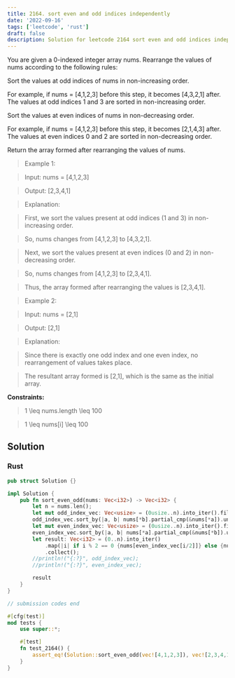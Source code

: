 ```yaml
---
title: 2164. sort even and odd indices independently
date: '2022-09-16'
tags: ['leetcode', 'rust']
draft: false
description: Solution for leetcode 2164 sort even and odd indices independently
---
```



You are given a 0-indexed integer array nums. Rearrange the values of nums according to the following rules:



Sort the values at odd indices of nums in non-increasing order.

For example, if nums <TeX>=</TeX> [4,1,2,3] before this step, it becomes [4,3,2,1] after. The values at odd indices 1 and 3 are sorted in non-increasing order.

Sort the values at even indices of nums in non-decreasing order.

For example, if nums <TeX>=</TeX> [4,1,2,3] before this step, it becomes [2,1,4,3] after. The values at even indices 0 and 2 are sorted in non-decreasing order.

Return the array formed after rearranging the values of nums.



 



 > Example 1:



 > Input: nums <TeX>=</TeX> [4,1,2,3]

 > Output: [2,3,4,1]

 > Explanation: 

 > First, we sort the values present at odd indices (1 and 3) in non-increasing order.

 > So, nums changes from [4,1,2,3] to [4,3,2,1].

 > Next, we sort the values present at even indices (0 and 2) in non-decreasing order.

 > So, nums changes from [4,1,2,3] to [2,3,4,1].

 > Thus, the array formed after rearranging the values is [2,3,4,1].

 > Example 2:



 > Input: nums <TeX>=</TeX> [2,1]

 > Output: [2,1]

 > Explanation: 

 > Since there is exactly one odd index and one even index, no rearrangement of values takes place.

 > The resultant array formed is [2,1], which is the same as the initial array. 

 



**Constraints:**



 > 1 <TeX>\leq</TeX> nums.length <TeX>\leq</TeX> 100

 > 1 <TeX>\leq</TeX> nums[i] <TeX>\leq</TeX> 100


## Solution
### Rust
```rust
pub struct Solution {}

impl Solution {
    pub fn sort_even_odd(nums: Vec<i32>) -> Vec<i32> {
        let n = nums.len();
        let mut odd_index_vec: Vec<usize> = (0usize..n).into_iter().filter(|i| i % 2 == 1).collect();
        odd_index_vec.sort_by(|a, b| nums[*b].partial_cmp(&nums[*a]).unwrap());;
        let mut even_index_vec: Vec<usize> = (0usize..n).into_iter().filter(|i| i % 2 == 0).collect();
        even_index_vec.sort_by(|a, b| nums[*a].partial_cmp(&nums[*b]).unwrap());;
        let result: Vec<i32> = (0..n).into_iter()
            .map(|i| if i % 2 == 0 {nums[even_index_vec[i/2]]} else {nums[odd_index_vec[ (i -1) /2]]})
            .collect();
        //println!("{:?}", odd_index_vec);
        //println!("{:?}", even_index_vec);

        result        
    }
}

// submission codes end

#[cfg(test)]
mod tests {
    use super::*;

    #[test]
    fn test_2164() {
        assert_eq!(Solution::sort_even_odd(vec![4,1,2,3]), vec![2,3,4,1]);        
    }
}


```
